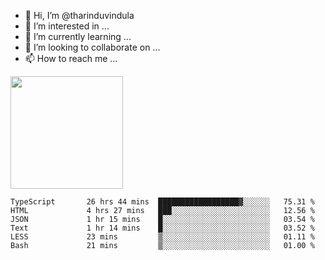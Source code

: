 - 👋 Hi, I’m @tharinduvindula
- 👀 I’m interested in ...
- 🌱 I’m currently learning ...
- 💞️ I’m looking to collaborate on ...
- 📫 How to reach me ...

<!---
tharinduvindula/tharinduvindula is a ✨ special ✨ repository because its `README.md` (this file) appears on your GitHub profile.
You can click the Preview link to take a look at your changes.
--->

<img height="180em" src="https://github-readme-stats.vercel.app/api?username=tharinduvindula&show_icons=true&hide_border=false&&count_private=true&include_all_commits=true" />


<!--START_SECTION:waka-->

```text
TypeScript       26 hrs 44 mins  ██████████████████▓░░░░░░   75.31 %
HTML             4 hrs 27 mins   ███░░░░░░░░░░░░░░░░░░░░░░   12.56 %
JSON             1 hr 15 mins    █░░░░░░░░░░░░░░░░░░░░░░░░   03.54 %
Text             1 hr 14 mins    █░░░░░░░░░░░░░░░░░░░░░░░░   03.52 %
LESS             23 mins         ▒░░░░░░░░░░░░░░░░░░░░░░░░   01.11 %
Bash             21 mins         ▒░░░░░░░░░░░░░░░░░░░░░░░░   01.00 %
```

<!--END_SECTION:waka-->
